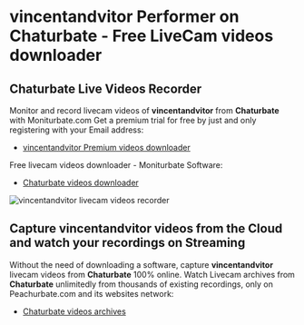 # vincentandvitor Performer on Chaturbate - Free LiveCam videos downloader

## Chaturbate Live Videos Recorder

Monitor and record livecam videos of **vincentandvitor** from **Chaturbate** with Moniturbate.com
Get a premium trial for free by just and only registering with your Email address:
* [vincentandvitor Premium videos downloader](https://moniturbate.com/request-demo-licence-key.html)

Free livecam videos downloader - Moniturbate Software:
* [Chaturbate videos downloader](https://moniturbate.com/moniturbate-download-software.html)

![vincentandvitor livecam videos recorder](https://peachurnet.com/templates/moniturbate-software.png)


## Capture vincentandvitor videos from the Cloud and watch your recordings on Streaming

Without the need of downloading a software, capture **vincentandvitor** livecam videos from **Chaturbate** 100% online.
Watch Livecam archives from **Chaturbate** unlimitedly from thousands of existing recordings, only on Peachurbate.com and its websites network:
* [Chaturbate videos archives](https://peachurnet.com/)